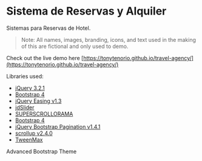 # Sistema de Reservas y Alquiler

Sistemas para Reservas de Hotel.

> Note: All names, images, branding, icons, and text used in the making of this are fictional and only used to demo.

Check out the live demo here [https://tonytenorio.github.io/travel-agency/](https://tonytenorio.github.io/travel-agency/)

Libraries used:

- [jQuery 3.2.1](http://jquery.com/)
- [Bootstrap 4](https://v4-alpha.getbootstrap.com/)
- [jQuery Easing v1.3](http://gsgd.co.uk/sandbox/jquery/easing/)
- [jdSlider](https://github.com/jadenspace/jdSlider/)
- [SUPERSCROLLORAMA](http://www.greensock.com)
- [Bootstrap 4](https://v4-alpha.getbootstrap.com/)
- [jQuery Bootstrap Pagination v1.4.1](https://github.com/esimakin/twbs-pagination)
- [scrollup v2.4.0](http://markgoodyear.com/labs/scrollup/)
- [TweenMax](http://www.greensock.com)


Advanced Bootstrap Theme